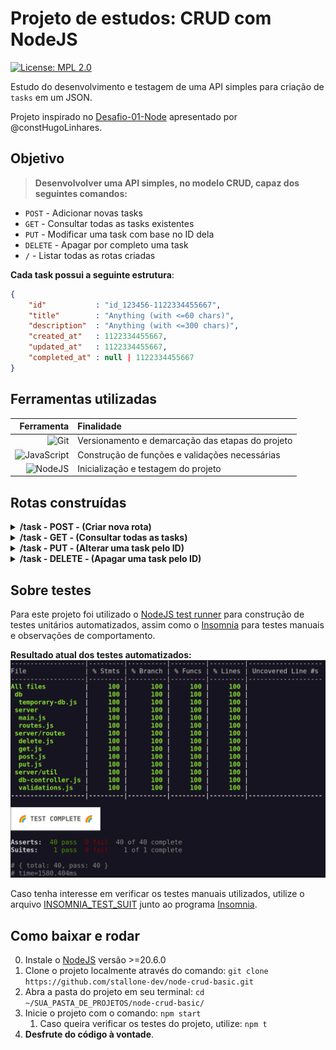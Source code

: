 # Projeto de estudos: CRUD com NodeJS

[![License: MPL 2.0](https://img.shields.io/badge/License-MPL%202.0-brightgreen.svg)](https://opensource.org/licenses/MPL-2.0)

Estudo do desenvolvimento e testagem de uma API simples para criação de `tasks` em um JSON.

Projeto inspirado no [Desafio-01-Node](https://github.com/constHugoLinhares/Desafio-01-Node) apresentado por @constHugoLinhares.

## Objetivo

>**Desenvolvolver uma API simples, no modelo CRUD, capaz dos seguintes comandos:**
- `POST` - Adicionar novas tasks
- `GET` - Consultar todas as tasks existentes
- `PUT` - Modificar uma task com base no ID dela
- `DELETE` - Apagar por completo uma task
- `/` - Listar todas as rotas criadas

**Cada task possui a seguinte estrutura**:
```json
{
    "id"           : "id_123456-1122334455667",
    "title"        : "Anything (with <=60 chars)",
    "description"  : "Anything (with <=300 chars)",
    "created_at"   : 1122334455667,
    "updated_at"   : 1122334455667,
    "completed_at" : null | 1122334455667
}
```


## Ferramentas utilizadas
|Ferramenta|Finalidade|
|-:|:-|
|![Git](https://img.shields.io/badge/git-%23F05033.svg?style=for-the-badge&logo=git&logoColor=white) |Versionamento e demarcação das etapas do projeto|
|![JavaScript](https://img.shields.io/badge/javascript-%23323330.svg?style=for-the-badge&logo=javascript&logoColor=%23F7DF1E)|Construção de funções e validações necessárias|
|![NodeJS](https://img.shields.io/badge/node.js-6DA55F?style=for-the-badge&logo=node.js&logoColor=white)|Inicialização e testagem do projeto|

## Rotas construídas

<details>
<summary><strong>/task - POST - (Criar nova rota)</strong></summary>

**Dados esperados**
```json
{
    "title"       : "string",
    "description" : "string"
}
```

**Resultado esperado**
```json
{
    "result"  : "Task created",
    "task_id" : "id_123456-1122334455667"
}
```
---

</details>

<details>
<summary><strong>/task - GET - (Consultar todas as tasks)</strong></summary>

**Dados esperados**
```json
"headers": {
    "authorizaton": "token (currently anything non-null)"
}
```

**Resultado esperado**
```json
{
    "result" : "Authorized request",
    "data"   : "[{data}]"
}
```
---

</details>

<details>
<summary><strong>/task - PUT - (Alterar uma task pelo ID)</strong></summary>

**Dados esperados**
```json
{
    "id"          : "id_123456-1122334455667",
    "title"       : "string",
    "description" : "string"
}
```

**Resultado esperado**
```json
{
    "result"  : "Task updated",
    "task_id" : "id_123456-1122334455667"
}
```
---

</details>

<details>
<summary><strong>/task - DELETE - (Apagar uma task pelo ID)</strong></summary>

**Dados esperados**
```json
"headers": {
    "authorizaton" : "token (currently anything non-null)"
}

{
    "id" : "id_123456-1122334455667"
}
```

**Resultado esperado**
```json
{
    "result"  : "Task deleted",
    "task_id" : "id_123456-1122334455667"
}
```

</details>

## Sobre testes
Para este projeto foi utilizado o [NodeJS test runner](https://nodejs.org/api/test.html) para construção de testes unitários automatizados, assim como o [Insomnia](https://insomnia.rest/) para testes manuais e observações de comportamento.

**Resultado atual dos testes automatizados:**
![15/11/23](./imgs/snap_16-11-23.png)

Caso tenha interesse em verificar os testes manuais utilizados, utilize o arquivo [INSOMNIA_TEST_SUIT](INSOMNIA_TEST_SUIT.json) junto ao programa [Insomnia](https://insomnia.rest/).

## Como baixar e rodar

0. Instale o [NodeJS](https://nodejs.org/en/download/current) versão >=20.6.0
1. Clone o projeto localmente através do comando: `git clone https://github.com/stallone-dev/node-crud-basic.git`
2. Abra a pasta do projeto em seu terminal: `cd ~/SUA_PASTA_DE_PROJETOS/node-crud-basic/`
3. Inicie o projeto com o comando: `npm start`
   1. Caso queira verificar os testes do projeto, utilize: `npm t`
4. **Desfrute do código à vontade**.
